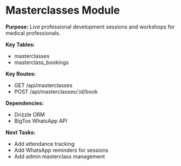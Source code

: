 # Masterclasses Module

**Purpose:**
Live professional development sessions and workshops for medical professionals.

**Key Tables:**
- masterclasses
- masterclass_bookings

**Key Routes:**
- GET /api/masterclasses
- POST /api/masterclasses/:id/book

**Dependencies:**
- Drizzle ORM
- BigTos WhatsApp API

**Next Tasks:**
- Add attendance tracking
- Add WhatsApp reminders for sessions
- Add admin masterclass management
